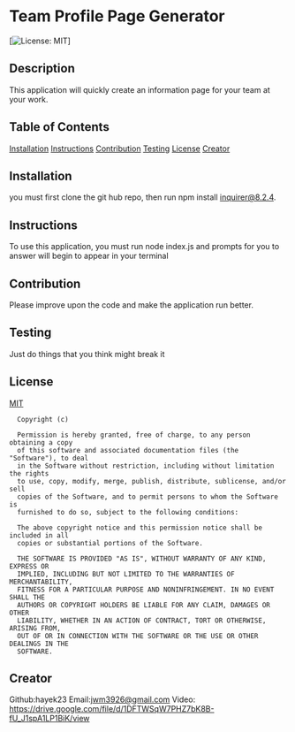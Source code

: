 # Team Profile Page Generator
  [![License: MIT](https://img.shields.io/badge/License-MIT-yellow.svg)]
  ## Description
  This application will quickly create an information page for your team at your work.
  ## Table of Contents
  [Installation](##Installation)
  [Instructions](##Instructions)
  [Contribution](##Contribution)
  [Testing](##Testing)
  [License](##License)
  [Creator](##Creator)
  ## Installation
  you must first clone the git hub repo, then run npm install inquirer@8.2.4.
  ## Instructions
  To use this application, you must run node index.js and prompts for you to answer will begin to appear in your terminal
  ## Contribution
  Please improve upon the code and make the application run better.
  ## Testing
  Just do things that you think might break it
  ## License
  [MIT](https://opensource.org/licenses/MIT)
  
      Copyright (c)
      
      Permission is hereby granted, free of charge, to any person obtaining a copy
      of this software and associated documentation files (the "Software"), to deal
      in the Software without restriction, including without limitation the rights
      to use, copy, modify, merge, publish, distribute, sublicense, and/or sell
      copies of the Software, and to permit persons to whom the Software is
      furnished to do so, subject to the following conditions:
      
      The above copyright notice and this permission notice shall be included in all
      copies or substantial portions of the Software.
      
      THE SOFTWARE IS PROVIDED "AS IS", WITHOUT WARRANTY OF ANY KIND, EXPRESS OR
      IMPLIED, INCLUDING BUT NOT LIMITED TO THE WARRANTIES OF MERCHANTABILITY,
      FITNESS FOR A PARTICULAR PURPOSE AND NONINFRINGEMENT. IN NO EVENT SHALL THE
      AUTHORS OR COPYRIGHT HOLDERS BE LIABLE FOR ANY CLAIM, DAMAGES OR OTHER
      LIABILITY, WHETHER IN AN ACTION OF CONTRACT, TORT OR OTHERWISE, ARISING FROM,
      OUT OF OR IN CONNECTION WITH THE SOFTWARE OR THE USE OR OTHER DEALINGS IN THE
      SOFTWARE.
      
  ## Creator
  Github:hayek23
  Email:jwm3926@gmail.com
  Video: https://drive.google.com/file/d/1DFTWSqW7PHZ7bK8B-fU_J1spA1LP1BiK/view

